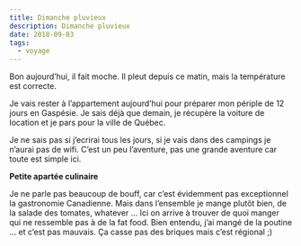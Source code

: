 ```yaml
---
title: Dimanche pluvieux
description: Dimanche pluvieux
date: 2018-09-03
tags:
  - voyage
---
```


Bon aujourd’hui, il fait moche. Il pleut depuis ce matin, mais la température est correcte.

Je vais rester à l’appartement aujourd’hui pour préparer mon périple de 12 jours en Gaspésie. Je sais déjà que demain, je récupère la voiture de location et je pars pour la ville de Québec.

Je ne sais pas si j’ecrirai tous les jours, si je vais dans des campings je n’aurai pas de wifi. C’est un peu l’aventure, pas une grande aventure car toute est simple ici.

**Petite apartée culinaire**

Je ne parle pas beaucoup de bouff, car c’est évidemment pas exceptionnel la gastronomie Canadienne. Mais dans l’ensemble je mange plutôt bien, de la salade des tomates, whatever ... Ici on arrive à trouver de quoi manger qui ne ressemble pas à de la fat food. Bien entendu, j’ai mangé de la poutine ... et c’est pas mauvais. Ça casse pas des briques mais c’est régional ;)